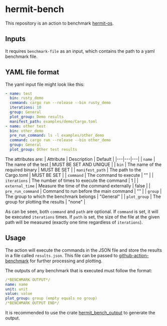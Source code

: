 # hermit-bench

This repository is an action to benchmark [hermit-os](https://github.com/hermit-os/).

## Inputs
It requires `benchmark-file` as an input, which contains the path to a yaml benchmark file. 

## YAML file format
The yaml input file might look like this:
```yaml
- name: test
  bin: rusty_demo
  command: cargo run --release --bin rusty_demo
  iterations: 10
  group: General
  plot_group: Demo results
  manifest_path: examples/demo/Cargo.toml
- name: other test
  bin: other_demo
  pre_run_command: ls -l examples/other_demo
  command: cargo run --release --bin other_demo
  group: General
  plot_group: Other test results
```

The attributes are:
| Attribute  | Description | Default |
|---|---|---|
| `name`            | The name of the test                          | MUST BE SET AND UNIQUE |
| `bin`             | The name of the required binary               | MUST BE SET |
| `manifest_path`   | The path to the Cargo.toml                    | MUST BE SET |
| `command`         | The command to execute                        | ""    |
| `iterations`      | The number of times to execute the command    | 1     |
| `external_time`   | Measure the time of the command externally    | false |
| `pre_run_command` | Command to run before the main command        | ""    |
| `group`           | The group to which the benchmark belongs      | "General"    |
| `plot_group`      | The group for plotting the results            | "none"    |


As can be seen, both `command` and `path` are optional. If `command` is set, it will be executed `iterations` times. If `path` is set, the size of the file at the given path will be measured (exactly one time regardless of `iterations`).

## Usage
The action will execute the commands in the JSON file and store the results in a file called `results.json`. This file can be passed to [github-action-benchmark](https://github.com/benchmark-action/github-action-benchmark/) for further processing and plotting.

The outputs of any benchmark that is executed must follow the format:
```yaml
/*BENCHMARK OUTPUT*/
name: name
unit: unit
value: value
plot_group: group (empty equals no group)
/*BENCHMARK OUTPUT END*/
```
It is recommended to use the crate [hermit_bench_output](https://crates.io/crates/hermit_bench_output) to generate the output.
